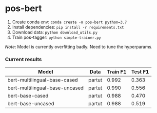 # pos-bert

1. Create conda env: `conda create -n pos-bert python=3.7`
2. Install dependencies: `pip install -r requirements.txt`
3. Download data: `python download_utils.py`
4. Train pos-tagger: `python simple-trainer.py`

*Note*: Model is currently overfitting badly. Need to tune the hyperparams.

### Current results

|Model                         |Data  |Train F1|Test F1|
|------------------------------|------|--------|-------|
|bert-multilingual-base-cased  |partut|0.992   |0.363  |
|bert-multilingual-base-uncased|partut|0.990   |0.556  |
|bert-base-cased               |partut|0.988   |0.470  |
|bert-base-uncased             |partut|0.988   |0.519  |
